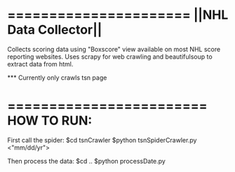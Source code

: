 ======================
||NHL Data Collector||
======================

Collects scoring data using "Boxscore" view available on most NHL score reporting websites.
Uses scrapy for web crawling and beautifulsoup to extract data from html.

*** Currently only crawls tsn page


========================
HOW TO RUN:
========================

First call the spider:
	$cd tsnCrawler
	$python tsnSpiderCrawler.py <"mm/dd/yr">

Then process the data:
	$cd ..
	$python processDate.py
